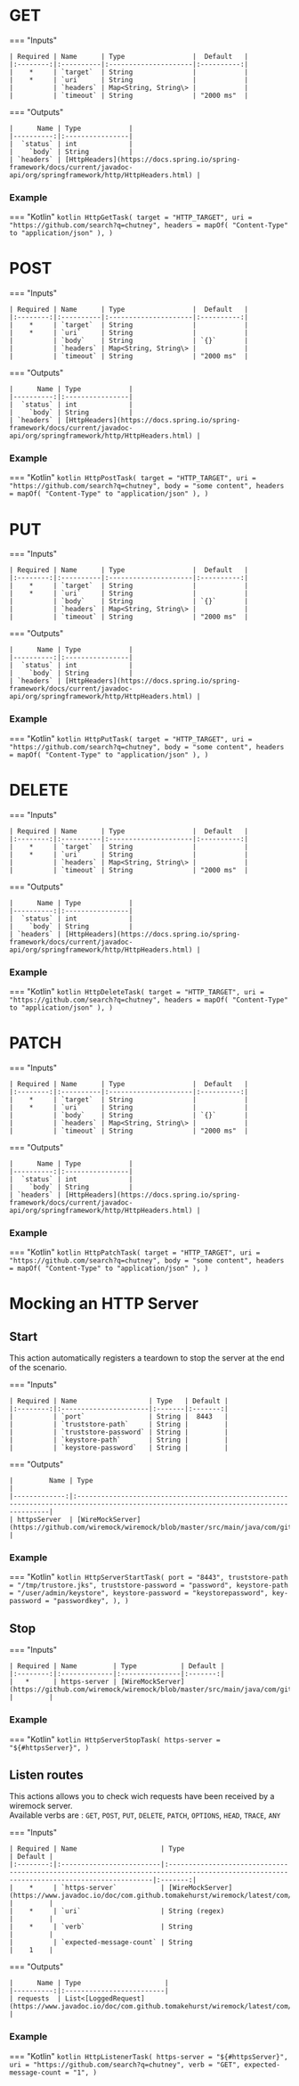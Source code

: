 # GET

=== "Inputs"

    | Required | Name      | Type                 |  Default   |
    |:--------:|:----------|:---------------------|:----------:|
    |    *     | `target`  | String               |            |
    |    *     | `uri`     | String               |            |
    |          | `headers` | Map<String, String\> |            |
    |          | `timeout` | String               | "2000 ms"  |

=== "Outputs"

    |      Name | Type            |
    |----------:|:----------------|
    |  `status` | int             |
    |    `body` | String          |
    | `headers` | [HttpHeaders](https://docs.spring.io/spring-framework/docs/current/javadoc-api/org/springframework/http/HttpHeaders.html) |

### Example

=== "Kotlin"
    ``` kotlin
    HttpGetTask(
        target = "HTTP_TARGET",
        uri = "https://github.com/search?q=chutney",
        headers = mapOf(
          "Content-Type" to "application/json"
        ),
    )
    ```

# POST

=== "Inputs"

    | Required | Name      | Type                 |  Default   |
    |:--------:|:----------|:---------------------|:----------:|
    |    *     | `target`  | String               |            |
    |    *     | `uri`     | String               |            |
    |          | `body`    | String               | `{}`       |
    |          | `headers` | Map<String, String\> |            |
    |          | `timeout` | String               | "2000 ms"  |

=== "Outputs"

    |      Name | Type            |
    |----------:|:----------------|
    |  `status` | int             |
    |    `body` | String          |
    | `headers` | [HttpHeaders](https://docs.spring.io/spring-framework/docs/current/javadoc-api/org/springframework/http/HttpHeaders.html) |

### Example

=== "Kotlin"
    ``` kotlin
    HttpPostTask(
        target = "HTTP_TARGET",
        uri = "https://github.com/search?q=chutney",
        body = "some content",
        headers = mapOf(
          "Content-Type" to "application/json"
        ),
    )
    ```

# PUT

=== "Inputs"

    | Required | Name      | Type                 |  Default   |
    |:--------:|:----------|:---------------------|:----------:|
    |    *     | `target`  | String               |            |
    |    *     | `uri`     | String               |            |
    |          | `body`    | String               | `{}`       |
    |          | `headers` | Map<String, String\> |            |
    |          | `timeout` | String               | "2000 ms"  |

=== "Outputs"

    |      Name | Type            |
    |----------:|:----------------|
    |  `status` | int             |
    |    `body` | String          |
    | `headers` | [HttpHeaders](https://docs.spring.io/spring-framework/docs/current/javadoc-api/org/springframework/http/HttpHeaders.html) |

### Example

=== "Kotlin"
    ``` kotlin
    HttpPutTask(
        target = "HTTP_TARGET",
        uri = "https://github.com/search?q=chutney",
        body = "some content",
        headers = mapOf(
          "Content-Type" to "application/json"
        ),
    )
    ```

# DELETE

=== "Inputs"

    | Required | Name      | Type                 |  Default   |
    |:--------:|:----------|:---------------------|:----------:|
    |    *     | `target`  | String               |            |
    |    *     | `uri`     | String               |            |
    |          | `headers` | Map<String, String\> |            |
    |          | `timeout` | String               | "2000 ms"  |

=== "Outputs"

    |      Name | Type            |
    |----------:|:----------------|
    |  `status` | int             |
    |    `body` | String          |
    | `headers` | [HttpHeaders](https://docs.spring.io/spring-framework/docs/current/javadoc-api/org/springframework/http/HttpHeaders.html) |


### Example

=== "Kotlin"
    ``` kotlin
    HttpDeleteTask(
        target = "HTTP_TARGET",
        uri = "https://github.com/search?q=chutney",
        headers = mapOf(
          "Content-Type" to "application/json"
        ),
    )
    ```

# PATCH

=== "Inputs"

    | Required | Name      | Type                 |  Default   |
    |:--------:|:----------|:---------------------|:----------:|
    |    *     | `target`  | String               |            |
    |    *     | `uri`     | String               |            |
    |          | `body`    | String               | `{}`       |
    |          | `headers` | Map<String, String\> |            |
    |          | `timeout` | String               | "2000 ms"  |

=== "Outputs"

    |      Name | Type            |
    |----------:|:----------------|
    |  `status` | int             |
    |    `body` | String          |
    | `headers` | [HttpHeaders](https://docs.spring.io/spring-framework/docs/current/javadoc-api/org/springframework/http/HttpHeaders.html) |

### Example

=== "Kotlin"
    ``` kotlin
    HttpPatchTask(
        target = "HTTP_TARGET",
        uri = "https://github.com/search?q=chutney",
        body = "some content",
        headers = mapOf(
          "Content-Type" to "application/json"
        ),
    )
    ```
# Mocking an HTTP Server

## Start

This action automatically registers a teardown to stop the server at the end of the scenario.

=== "Inputs"

    | Required | Name                  | Type   | Default |
    |:--------:|:----------------------|:-------|:-------:|
    |          | `port`                | String |  8443   |
    |          | `truststore-path`     | String |         |
    |          | `truststore-password` | String |         |
    |          | `keystore-path`       | String |         |
    |          | `keystore-password`   | String |         |

=== "Outputs"

    |         Name | Type                                                                                                                                 |
    |-------------:|:-------------------------------------------------------------------------------------------------------------------------------------|
    | httpsServer  | [WireMockServer](https://github.com/wiremock/wiremock/blob/master/src/main/java/com/github/tomakehurst/wiremock/WireMockServer.java) |

### Example

=== "Kotlin"
    ``` kotlin
    HttpServerStartTask(
        port = "8443",
        truststore-path = "/tmp/trustore.jks",
        truststore-password = "password",
        keystore-path = "/user/admin/keystore",
        keystore-password = "keystorepassword",
        key-password = "passwordkey",
        ),
    )
    ```
## Stop

=== "Inputs"

    | Required | Name         | Type           | Default |
    |:--------:|:-------------|:---------------|:-------:|
    |   *      | https-server | [WireMockServer](https://github.com/wiremock/wiremock/blob/master/src/main/java/com/github/tomakehurst/wiremock/WireMockServer.java) |         |

### Example

=== "Kotlin"
    ``` kotlin
    HttpServerStopTask(
        https-server = "${#httpsServer}",
    )
    ```

## Listen routes

This actions allows you to check wich requests have been received by a wiremock server.  
Available verbs are : `GET`, `POST`, `PUT`, `DELETE`, `PATCH`, `OPTIONS`, `HEAD`, `TRACE`, `ANY`

=== "Inputs"

    | Required | Name                     | Type                                                                                                                                    | Default |
    |:--------:|:-------------------------|:----------------------------------------------------------------------------------------------------------------------------------------|:-------:|
    |    *     | `https-server`           | [WireMockServer](https://www.javadoc.io/doc/com.github.tomakehurst/wiremock/latest/com/github/tomakehurst/wiremock/WireMockServer.html) |         |
    |    *     | `uri`                    | String (regex)                                                                                                                          |         |
    |    *     | `verb`                   | String                                                                                                                                  |         |
    |          | `expected-message-count` | String                                                                                                                                  |    1    |

=== "Outputs"

    |      Name | Type                     |
    |----------:|:-------------------------|
    | requests  | List<[LoggedRequest](https://www.javadoc.io/doc/com.github.tomakehurst/wiremock/latest/com/github/tomakehurst/wiremock/verification/LoggedRequest.html)\> |    

### Example

=== "Kotlin"
    ``` kotlin
    HttpListenerTask(
        https-server = "${#httpsServer}",
        uri = "https://github.com/search?q=chutney",
        verb = "GET",
        expected-message-count = "1",
    )
    ```
